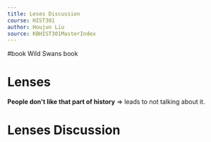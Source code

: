 ```yaml
---
title: Leses Discussion
course: HIST301
author: Houjun Liu
source: KBHIST301MasterIndex
---
```


#book Wild Swans book

# Lenses
**People don't like that part of history** => leads to not talking about it.



# Lenses Discussion
